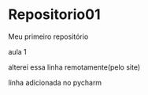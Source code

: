 # Repositorio01
 Meu primeiro repositório

aula 1

alterei essa linha remotamente(pelo site)

linha adicionada no pycharm
